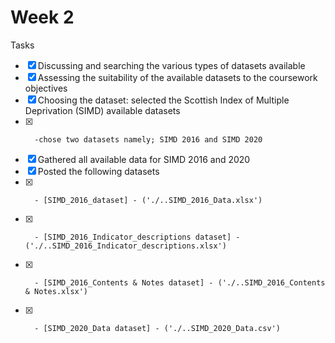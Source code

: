 # Week 2

Tasks
- [x] Discussing and searching the various types of datasets available
- [x] Assessing the suitability of the available datasets to the coursework objectives
- [x] Choosing the dataset: selected the Scottish Index of Multiple Deprivation (SIMD) available datasets
- [x]       -chose two datasets namely; SIMD 2016 and SIMD 2020
- [x] Gathered all available data for SIMD 2016 and 2020
- [x] Posted the following datasets
- [x]       - [SIMD_2016_dataset] - ('./..SIMD_2016_Data.xlsx')
- [x]       - [SIMD_2016_Indicator_descriptions dataset] - ('./..SIMD_2016_Indicator_descriptions.xlsx')
- [x]       - [SIMD_2016_Contents & Notes dataset] - ('./..SIMD_2016_Contents & Notes.xlsx')
- [x]       - [SIMD_2020_Data dataset] - ('./..SIMD_2020_Data.csv')
